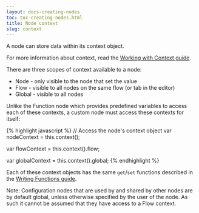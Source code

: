 ```yaml
---
layout: docs-creating-nodes
toc: toc-creating-nodes.html
title: Node context
slug: context
---
```


A node can store data within its context object.

For more information about context, read the [Working with Context guide](../user-guide/context).

There are three scopes of context available to a node:

- Node - only visible to the node that set the value
- Flow - visible to all nodes on the same flow (or tab in the editor)
- Global - visible to all nodes

Unlike the Function node which provides predefined variables to
access each of these contexts, a custom node must access these
contexts for itself:

{% highlight javascript %}
// Access the node's context object
var nodeContext = this.context();

var flowContext = this.context().flow;

var globalContext = this.context().global;
{% endhighlight %}

Each of these context objects has the same `get`/`set` functions described
in the [Writing Functions guide](/docs/writing-functions#storing-data).

Note: Configuration nodes that are used by and shared by other nodes are by default global, unless otherwise
specified by the user of the node. As such it cannot be assumed that they have access to a Flow context.
